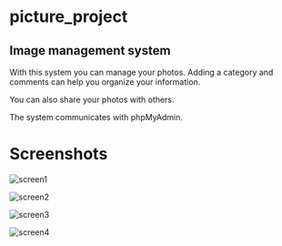 # picture_project
## Image management system

With this system you can manage your photos.
Adding a category and comments can help you organize your information.

You can also share your photos with others.

The system communicates with phpMyAdmin.

# Screenshots
![screen1](https://user-images.githubusercontent.com/60628997/77336955-ebca8f80-6d30-11ea-8f82-e8d1c89b659a.png)

![screen2](https://user-images.githubusercontent.com/60628997/77337731-f5a0c280-6d31-11ea-959b-dd189449ea76.png)

![screen3](https://user-images.githubusercontent.com/60628997/77337747-fb96a380-6d31-11ea-95a2-8db13299671c.png)

![screen4](https://user-images.githubusercontent.com/60628997/77337745-fa657680-6d31-11ea-81e7-5f572395ad07.png)





